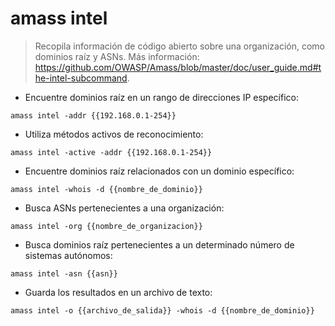 # amass intel

> Recopila información de código abierto sobre una organización, como dominios raíz y ASNs.
> Más información: <https://github.com/OWASP/Amass/blob/master/doc/user_guide.md#the-intel-subcommand>.

- Encuentre dominios raíz en un rango de direcciones IP específico:

`amass intel -addr {{192.168.0.1-254}}`

- Utiliza métodos activos de reconocimiento:

`amass intel -active -addr {{192.168.0.1-254}}`

- Encuentre dominios raíz relacionados con un dominio específico:

`amass intel -whois -d {{nombre_de_dominio}}`

- Busca ASNs pertenecientes a una organización:

`amass intel -org {{nombre_de_organizacion}}`

- Busca dominios raíz pertenecientes a un determinado número de sistemas autónomos:

`amass intel -asn {{asn}}`

- Guarda los resultados en un archivo de texto:

`amass intel -o {{archivo_de_salida}} -whois -d {{nombre_de_dominio}}`
